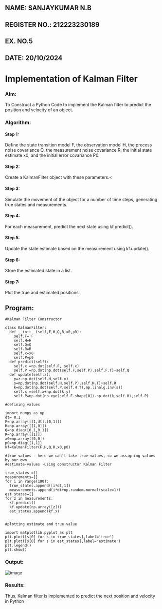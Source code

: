 ## NAME: SANJAYKUMAR N.B
## REGISTER NO.: 212223230189
## EX. NO.5
## DATE: 20/10/2024

# Implementation of Kalman Filter 
### Aim: 
To Construct a Python Code to implement the Kalman filter to predict the position and velocity of an object.
### Algorithm:
#### Step 1: 
Define the state transition model F, the observation model H, the process noise covariance Q, the measurement noise covariance R, the initial state estimate x0, and the initial error covariance P0.
#### Step 2:
Create a KalmanFilter object with these parameters.<
#### Step 3: 
Simulate the movement of the object for a number of time steps, generating true states and measurements. 
#### Step 4: 
For each measurement, predict the next state using kf.predict().
#### Step 5: 
Update the state estimate based on the measurement using kf.update().
#### Step 6: 
Store the estimated state in a list.<BR>
#### Step 7: 
Plot the true and estimated positions.<BR>


## Program:
```
#Kalman Filter Constructor

class KalmanFilter:
  def __init__(self,F,H,Q,R,x0,p0):
    self.F= F
    self.H=H
    self.Q=Q
    self.R=R
    self.x=x0
    self.P=p0
  def predict(self):
    self.x =np.dot(self.F, self.x)
    self.P =np.dot(np.dot(self.F,self.P),self.F.T)+self.Q
  def update(self,z):
    y=z-np.dot(self.H,self.x)
    s=np.dot(np.dot(self.H,self.P),self.H.T)+self.R
    k=np.dot(np.dot(self.P,self.H.T),np.linalg.inv(s))
    self.x =self.x+np.dot(k,y)
    self.P=np.dot(np.eye(self.F.shape[0])-np.dot(k,self.H),self.P)

#defining values

import numpy as np
dt= 0.1
F=np.array([[1,dt],[0,1]])
H=np.array([[1,0]])
Q=np.diag([0.1,0.1])
R=np.array([[1]])
x0=np.array([0,0])
p0=np.diag([1,1])
kf=KalmanFilter(F,H,Q,R,x0,p0)

#true values - here we can't take true values, so we assigning values by our own
#estimate-values -using constructor Kalman Filter

true_states =[]
measurements=[]
for i in range(100):
  true_states.append([i*dt,1])
  measurements.append(i*dt+np.random.normal(scale=1))
est_states=[]
for z in measurements:
  kf.predict()
  kf.update(np.array([z]))
  est_states.append(kf.x)


#plotting estimate and true value

import matplotlib.pyplot as plt
plt.plot([s[0] for s in true_states],label='true')
plt.plot([s[0] for s in est_states],label='estimate')
plt.legend()
plt.show()

```

### Output:
![image](https://github.com/Saibandhavi75/Ex-5--AAI/assets/94208895/98964738-ef54-4b80-9788-e60de25a2ffe)

<H3>Results:</H3>
Thus, Kalman filter is implemented to predict the next position and   velocity in Python
